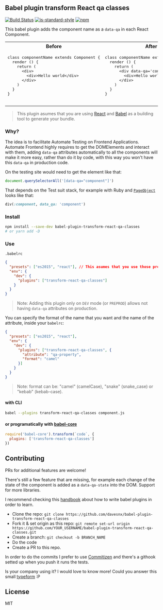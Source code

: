 ## Babel plugin transform React qa classes
[![Build Status](https://travis-ci.org/davesnx/babel-plugin-transform-react-qa-classes.svg?branch=master)](https://travis-ci.org/davesnx/babel-plugin-transform-react-qa-classes) [![js-standard-style](https://img.shields.io/badge/code%20style-standard-brightgreen.svg)](http://standardjs.com/) [![npm](https://img.shields.io/npm/dm/localeval.svg)](https://www.npmjs.com/package/babel-plugin-transform-react-qa-classes)

This babel plugin adds the component name as a `data-qa` in each React Component.

<table>
  <tr>
    <th>Before</th>
    <th>After</th> 
  </tr>
  <tr>
    <td>
      <pre>
class componentName extends Component {
  render () {
    return (
      &lt;div&gt;
        &lt;div&gt;Hello world&lt;/div&gt;
      &lt;/div&gt;
    )
  }
}
      </pre>
    </td>
    <td>
      <pre>
class componentName extends Component {
  render () {
    return (
      &lt;div data-qa='component-name'&gt;
        &lt;div&gt;Hello world&lt;/div&gt;
      &lt;/div&gt;
    )
  }
}
      </pre>
    </td>
  </tr>
</table>

> This plugin asumes that you are using [React](https://reactjs.org) and [Babel](https://babeljs.io) as a building tool to generate your bundle.

### Why?

The idea is to facilitate Automate Testing on Frontend Applications. Automate Frontend highly requires to get the DOMElements and interact with them, adding `data-qa` attributes automatically to all the components will make it more easy, rather than do it by code, with this way you won't have this `data-qa` in production code.

On the testing site would need to get the element like that:

```js
document.querySelectorAll('[data-qa="component"]')
```

That depends on the Test suit stack, for example with Ruby and [`PageObject`](https://github.com/cheezy/page-object) looks like that:

```ruby
div(:component, data_qa: 'component')
```

### Install
```bash
npm install --save-dev babel-plugin-transform-react-qa-classes
# or yarn add -D
```

### Use
`.babelrc`
```json
{
  "presets": ["es2015", "react"], // This asumes that you use those presets
  "env": {
    "dev": {
      "plugins": ["transform-react-qa-classes"]
    }
  }
}
```

> Note: Adding this plugin only on `DEV` mode (or `PREPROD`) allows not having `data-qa` attributes on production.

You can specify the format of the name that you want and the name of the attribute, inside your `babelrc`:

```json
{
  "presets": ["es2015", "react"],
  "env": {
    "dev": {
      "plugins": ["transform-react-qa-classes", {
        "attribute": "qa-property",
        "format": "camel"
      }]
    }
  }
}
```

> Note: format can be: "camel" (camelCase), "snake" (snake_case) or "kebab" (kebab-case).

#### with CLI

```bash
babel --plugins transform-react-qa-classes component.js
```

#### or programatically with [babel-core](https://www.npmjs.com/package/babel-core)

```js
require('babel-core').transform(`code`, {
  plugins: ['transform-react-qa-classes']
})
```

## Contributing
PRs for additional features are welcome!

There's still a few feature that are missing, for example each change of the state of the component is added as a `data-qa-state` into the DOM. Support for more libraries.

I recommend checking this [handbook](https://github.com/jamiebuilds/babel-handbook) about how to write babel plugins in order to learn. 

- Clone the repo: `git clone https://github.com/davesnx/babel-plugin-transform-react-qa-classes`
- Fork it & set origin as this repo: `git remote set-url origin https://github.com/YOUR_USERNAME/babel-plugin-transform-react-qa-classes.git`
- Create a branch: `git checkout -b BRANCH_NAME`
- Do the code
- Create a PR to this repo.

In order to do the commits I prefer to use [Commitizen](https://github.com/commitizen/cz-cli) and there's a githook setted up when you push it runs the tests.

Is your company using it? I would love to know more! 
Could you answer this small [typeform](https://davesnx.typeform.com/to/JrKgBc) :P

## License
MIT
